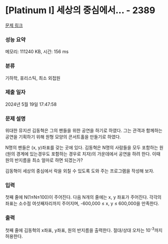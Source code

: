# [Platinum I] 세상의 중심에서... - 2389 

[문제 링크](https://www.acmicpc.net/problem/2389) 

### 성능 요약

메모리: 111240 KB, 시간: 156 ms

### 분류

기하학, 휴리스틱, 최소 외접원

### 제출 일자

2024년 5월 19일 17:47:58

### 문제 설명

<p>위대한 뮤지션 김동혁은 그의 팬들을 위한 공연을 하기로 하였다. 그는 관객과 함께하는 공연을 기획하기 위해 원형 모양의 콘서트홀을 만들기로 하였다.</p>

<p>N명의 팬들은 (x, y)좌표를 갖는 곳에 있다. 김동혁은 N명의 사람들을 모두 포함하는 원(원의 경계에 있는경우도 포함하는 경우로 치자)의 가운데에서 공연을 하려 한다. 이때 원의 반지름을 최소 얼마로 하면 되겠는가?</p>

<p>김동혁이 세상의 중심에서 락을 외칠 수 있도록 도와 주는 프로그램을 작성해 보자.</p>

### 입력 

 <p>첫째 줄에 N(1≤N≤100)이 주어진다. 다음 N개의 줄에는 x, y 좌표가 주어진다. 각각의 좌표는 소수점 여섯째자리까지 주어지며, -600,000 ≤ x, y ≤ 600,000을 만족한다.</p>

### 출력 

 <p>첫째 줄에 김동혁의 x좌표, y좌표, 원의 반지름을 출력한다. 절대/상대 오차는 10<sup>-3</sup>까지 허용한다.</p>

